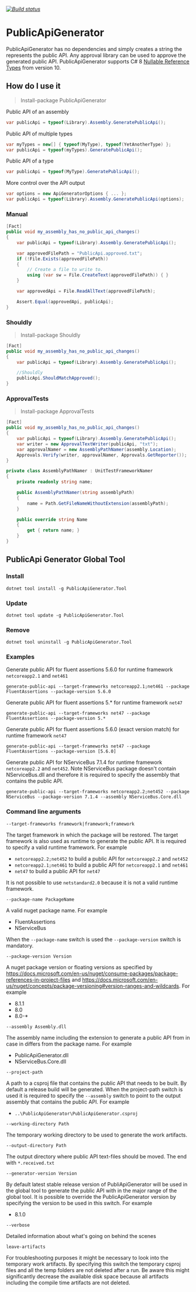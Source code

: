 _[![Build status](https://github.com/PublicApiGenerator/PublicApiGenerator/workflows/.github/workflows/ci.yml/badge.svg)](https://github.com/PublicApiGenerator/PublicApiGenerator/actions)_

# PublicApiGenerator

PublicApiGenerator has no dependencies and simply creates a string the represents the public API. Any approval library can be used to approve the generated public API.
PublicApiGenerator supports C# 8 [Nullable Reference Types](https://docs.microsoft.com/en-us/dotnet/csharp/nullable-references) from version 10.

## How do I use it

> Install-package PublicApiGenerator

Public API of an assembly

``` csharp
var publicApi = typeof(Library).Assembly.GeneratePublicApi();
```

Public API of multiple types

``` csharp
var myTypes = new[] { typeof(MyType), typeof(YetAnotherType) };
var publicApi = typeof(myTypes).GeneratePublicApi();
```

Public API of a type

``` csharp
var publicApi = typeof(MyType).GeneratePublicApi();
```

More control over the API output

``` csharp
var options = new ApiGeneratorOptions { ... };
var publicApi = typeof(Library).Assembly.GeneratePublicApi(options);
```

### Manual

``` csharp
[Fact]
public void my_assembly_has_no_public_api_changes()
{
    var publicApi = typeof(Library).Assembly.GeneratePublicApi();

    var approvedFilePath = "PublicApi.approved.txt";
    if (!File.Exists(approvedFilePath))
    {
        // Create a file to write to.
        using (var sw = File.CreateText(approvedFilePath)) { }
    }

    var approvedApi = File.ReadAllText(approvedFilePath);

    Assert.Equal(approvedApi, publicApi);
}
```

### Shouldly

> Install-package Shouldly

``` csharp
[Fact]
public void my_assembly_has_no_public_api_changes()
{
    var publicApi = typeof(Library).Assembly.GeneratePublicApi();

    //Shouldly
    publicApi.ShouldMatchApproved();
}
```

### ApprovalTests

> Install-package ApprovalTests

``` csharp
[Fact]
public void my_assembly_has_no_public_api_changes()
{
    var publicApi = typeof(Library).Assembly.GeneratePublicApi();
    var writer = new ApprovalTextWriter(publicApi, "txt");
    var approvalNamer = new AssemblyPathNamer(assembly.Location);
    Approvals.Verify(writer, approvalNamer, Approvals.GetReporter());
}

private class AssemblyPathNamer : UnitTestFrameworkNamer
{
    private readonly string name;

    public AssemblyPathNamer(string assemblyPath)
    {
        name = Path.GetFileNameWithoutExtension(assemblyPath);
    }

    public override string Name
    {
        get { return name; }
    }
}
```

## PublicApi Generator Global Tool

### Install

```
dotnet tool install -g PublicApiGenerator.Tool
```

### Update

```
dotnet tool update -g PublicApiGenerator.Tool
```

### Remove

```
dotnet tool uninstall -g PublicApiGenerator.Tool
```

### Examples

Generate public API for fluent assertions 5.6.0 for runtime framework `netcoreapp2.1` and `net461`

```
generate-public-api --target-frameworks netcoreapp2.1;net461 --package FluentAssertions --package-version 5.6.0
```

Generate public API for fluent assertions 5.* for runtime framework `net47`

```
generate-public-api --target-frameworks net47 --package FluentAssertions --package-version 5.*
```

Generate public API for fluent assertions 5.6.0 (exact version match) for runtime framework `net47`

```
generate-public-api --target-frameworks net47 --package FluentAssertions --package-version [5.6.0]
```

Generate public API for NServiceBus 7.1.4 for runtime framework `netcoreapp2.2` and `net452`. Note NServiceBus package doesn't contain NServiceBus.dll and therefore it is required to specify the assembly that contains the public API.

```
generate-public-api --target-frameworks netcoreapp2.2;net452 --package NServiceBus --package-version 7.1.4 --assembly NServiceBus.Core.dll
```

### Command line arguments

```
--target-frameworks framework|framework;framework
```

The target framework in which the package will be restored. The target framework is also used as runtime to generate the public API. It is required to specify a valid runtime framework. For example

- `netcoreapp2.2;net452` to build a public API for `netcoreapp2.2` and `net452`
- `netcoreapp2.1;net461` to build a public API for `netcoreapp2.1` and `net461`
- `net47` to build a public API for `net47`

It is not possible to use `netstandard2.0` because it is not a valid runtime framework.

```
--package-name PackageName
```

A valid nuget package name. For example

- FluentAssertions
- NServiceBus

When the `--package-name` switch is used the `--package-version` switch is mandatory.

```
--package-version Version
```

A nuget package version or floating versions as specified by https://docs.microsoft.com/en-us/nuget/consume-packages/package-references-in-project-files and https://docs.microsoft.com/en-us/nuget/concepts/package-versioning#version-ranges-and-wildcards. For example

- 8.1.1
- 8.0
- 8.0-*

```
--assembly Assembly.dll
```

The assembly name including the extension to generate a public API from in case in differs from the package name. For example

- PublicApiGenerator.dll
- NServiceBus.Core.dll

```
--project-path
``` 

A path to a csproj file that contains the public API that needs to be built. By default a release build will be generated. When the project-path switch is used it is required to specify the `--assembly` switch to point to the output assembly that contains the public API. For example

- `..\PublicApiGenerator\PublicApiGenerator.csproj`

```
--working-directory Path
```

The temporary working directory to be used to generate the work artifacts.

```
--output-directory Path
```

The output directory where public API text-files should be moved. The end with `*.received.txt`

```
--generator-version Version
```

By default latest stable release version of PubliApiGenerator will be used in the global tool to generate the public API with in the major range of the global tool. It is possible to override the PublicApiGenerator version by specifying the version to be used in this switch. For example

- 8.1.0

```
--verbose
```

Detailed information about what's going on behind the scenes

```
leave-artifacts
```

For troubleshooting purposes it might be necessary to look into the temporary work artifacts. By specifying this switch the temporary csproj files and all the temp folders are not deleted after a run. Be aware this might significantly decrease the available disk space because all artifacts including the compile time artifacts are not deleted.
